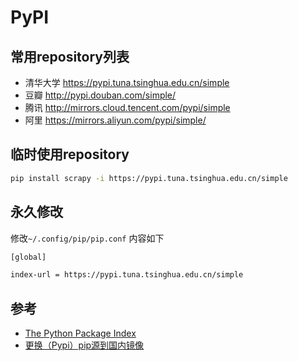 # PyPI

## 常用repository列表

- 清华大学 https://pypi.tuna.tsinghua.edu.cn/simple
- 豆瓣 http://pypi.douban.com/simple/
- 腾讯 http://mirrors.cloud.tencent.com/pypi/simple
- 阿里 https://mirrors.aliyun.com/pypi/simple/

## 临时使用repository

```bash
pip install scrapy -i https://pypi.tuna.tsinghua.edu.cn/simple
```

## 永久修改

修改`~/.config/pip/pip.conf`
内容如下

```bash
[global]

index-url = https://pypi.tuna.tsinghua.edu.cn/simple

```

## 参考

- [The Python Package Index](https://pypi.org/)
- [更换（Pypi）pip源到国内镜像](https://developer.aliyun.com/article/652884)